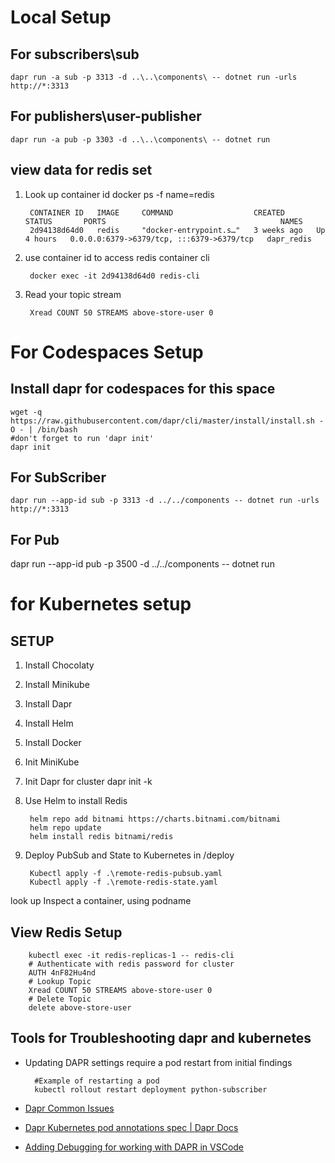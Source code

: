 # Local Setup 
## For subscribers\sub
	dapr run -a sub -p 3313 -d ..\..\components\ -- dotnet run -urls http://*:3313
## For publishers\user-publisher 
	dapr run -a pub -p 3303 -d ..\..\components\ -- dotnet run

## view data for redis set
1. Look up container id	
		docker ps -f name=redis
	
		CONTAINER ID   IMAGE     COMMAND                  CREATED       STATUS       PORTS                                       NAMES
		2d94138d64d0   redis     "docker-entrypoint.s…"   3 weeks ago   Up 4 hours   0.0.0.0:6379->6379/tcp, :::6379->6379/tcp   dapr_redis

2. use container id to access redis container cli
   
		docker exec -it 2d94138d64d0 redis-cli
   
3. Read your topic stream
	
		Xread COUNT 50 STREAMS above-store-user 0

# For Codespaces Setup
## Install dapr for codespaces for this space
	
	wget -q https://raw.githubusercontent.com/dapr/cli/master/install/install.sh -O - | /bin/bash
	#don't forget to run 'dapr init'
	dapr init

## For SubScriber
	dapr run --app-id sub -p 3313 -d ../../components -- dotnet run -urls http://*:3313

## For Pub
dapr run --app-id pub -p 3500 -d ../../components -- dotnet run


# for Kubernetes setup
## SETUP
1. Install Chocolaty
2. Install Minikube
3. Install Dapr
4. Install Helm
5. Install Docker
6. Init MiniKube
7. Init Dapr for cluster
		dapr init -k
8. Use Helm to install Redis

		helm repo add bitnami https://charts.bitnami.com/bitnami
		helm repo update
		helm install redis bitnami/redis


9. Deploy PubSub and State to Kubernetes in /deploy
	

		Kubectl apply -f .\remote-redis-pubsub.yaml
		Kubectl apply -f .\remote-redis-state.yaml
	

    
look up 
Inspect a container, using podname

## View Redis Setup 
		kubectl exec -it redis-replicas-1 -- redis-cli
		# Authenticate with redis password for cluster
		AUTH 4nF82Hu4nd
		# Lookup Topic
		Xread COUNT 50 STREAMS above-store-user 0
		# Delete Topic
		delete above-store-user

## Tools for Troubleshooting dapr and kubernetes
- Updating DAPR settings require a pod restart from initial findings

		#Example of restarting a pod
		kubectl rollout restart deployment python-subscriber

- [Dapr Common Issues](https://docs.dapr.io/operations/troubleshooting/common_issues/)
- [Dapr Kubernetes pod annotations spec | Dapr Docs](https://docs.dapr.io/operations/hosting/kubernetes/kubernetes-annotations/)
- [Adding Debugging for working with DAPR in VSCode](https://docs.dapr.io/developing-applications/ides/vscode/#manually-configuring-visual-studio-code-for-debugging-with-daprd)




	
